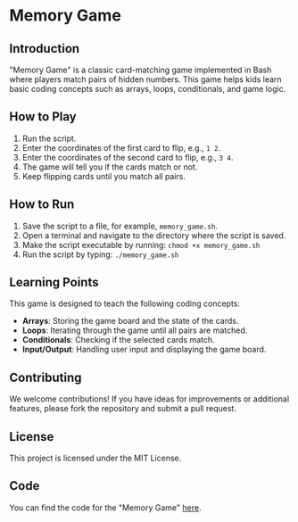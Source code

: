 # Memory Game

## Introduction

"Memory Game" is a classic card-matching game implemented in Bash where players match pairs of hidden numbers. This game helps kids learn basic coding concepts such as arrays, loops, conditionals, and game logic.

## How to Play

1. Run the script.
2. Enter the coordinates of the first card to flip, e.g., `1 2`.
3. Enter the coordinates of the second card to flip, e.g., `3 4`.
4. The game will tell you if the cards match or not.
5. Keep flipping cards until you match all pairs.

## How to Run

1. Save the script to a file, for example, `memory_game.sh`.
2. Open a terminal and navigate to the directory where the script is saved.
3. Make the script executable by running: `chmod +x memory_game.sh`
4. Run the script by typing: `./memory_game.sh`

## Learning Points

This game is designed to teach the following coding concepts:

- **Arrays**: Storing the game board and the state of the cards.
- **Loops**: Iterating through the game until all pairs are matched.
- **Conditionals**: Checking if the selected cards match.
- **Input/Output**: Handling user input and displaying the game board.

## Contributing

We welcome contributions! If you have ideas for improvements or additional features, please fork the repository and submit a pull request.

## License

This project is licensed under the MIT License. 

## Code

You can find the code for the "Memory Game" [here](memory_game.sh).
